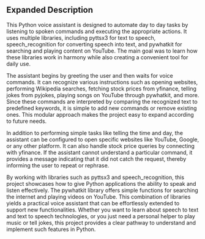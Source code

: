 ## Expanded Description

This Python voice assistant is designed to automate day to day tasks by listening to spoken commands and executing the appropriate actions. It uses multiple libraries, including pyttsx3 for text to speech, speech_recognition for converting speech into text, and pywhatkit for searching and playing content on YouTube. The main goal was to learn how these libraries work in harmony while also creating a convenient tool for daily use.

The assistant begins by greeting the user and then waits for voice commands. It can recognize various instructions such as opening websites, performing Wikipedia searches, fetching stock prices from yfinance, telling jokes from pyjokes, playing songs on YouTube through pywhatkit, and more. Since these commands are interpreted by comparing the recognized text to predefined keywords, it is simple to add new commands or remove existing ones. This modular approach makes the project easy to expand according to future needs.

In addition to performing simple tasks like telling the time and day, the assistant can be configured to open specific websites like YouTube, Google, or any other platform. It can also handle stock price queries by connecting with yfinance. If the assistant cannot understand a particular command, it provides a message indicating that it did not catch the request, thereby informing the user to repeat or rephrase.

By working with libraries such as pyttsx3 and speech_recognition, this project showcases how to give Python applications the ability to speak and listen effectively. The pywhatkit library offers simple functions for searching the internet and playing videos on YouTube. This combination of libraries yields a practical voice assistant that can be effortlessly extended to support new functionalities. Whether you want to learn about speech to text and text to speech technologies, or you just need a personal helper to play music or tell jokes, this project provides a clear pathway to understand and implement such features in Python.
